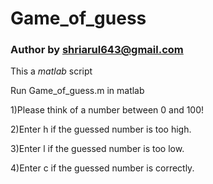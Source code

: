 # Game_of_guess

### Author by shriarul643@gmail.com

This a *matlab* script 

Run Game_of_guess.m in matlab

1)Please think of a number between 0 and 100!

2)Enter h if the guessed number is too high.

3)Enter l if the guessed number is too low.

4)Enter c if the guessed number is  correctly.
